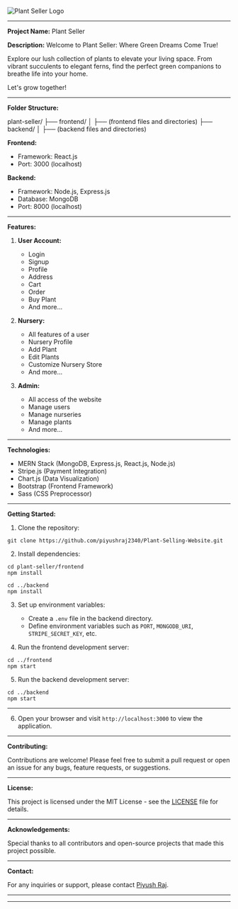 ![Plant Seller Logo](https://res.cloudinary.com/dcd6y2awx/image/upload/v1709673317/PlantSeller/UI%20Images/plant_seller_bg_none.png)

---

**Project Name:** Plant Seller

**Description:** Welcome to Plant Seller: Where Green Dreams Come True!

Explore our lush collection of plants to elevate your living space. From vibrant succulents to elegant ferns, find the perfect green companions to breathe life into your home.

Let's grow together!

---

**Folder Structure:**

plant-seller/
├── frontend/
│ ├── (frontend files and directories)
├── backend/
│ ├── (backend files and directories)

**Frontend:**
- Framework: React.js
- Port: 3000 (localhost)

**Backend:**
- Framework: Node.js, Express.js
- Database: MongoDB
- Port: 8000 (localhost)

---

**Features:**

1. **User Account:**
   - Login
   - Signup
   - Profile
   - Address
   - Cart
   - Order
   - Buy Plant
   - And more...

2. **Nursery:**
   - All features of a user
   - Nursery Profile
   - Add Plant
   - Edit Plants
   - Customize Nursery Store
   - And more...

3. **Admin:**
   - All access of the website
   - Manage users
   - Manage nurseries
   - Manage plants
   - And more...

---

**Technologies:**

- MERN Stack (MongoDB, Express.js, React.js, Node.js)
- Stripe.js (Payment Integration)
- Chart.js (Data Visualization)
- Bootstrap (Frontend Framework)
- Sass (CSS Preprocessor)

---

**Getting Started:**

1. Clone the repository:



```
git clone https://github.com/piyushraj2340/Plant-Selling-Website.git
```

2. Install dependencies:

```
cd plant-seller/frontend
npm install

cd ../backend
npm install
```


3. Set up environment variables:

   - Create a `.env` file in the backend directory.
   - Define environment variables such as `PORT`, `MONGODB_URI`, `STRIPE_SECRET_KEY`, etc.

4. Run the frontend development server:



```
cd ../frontend
npm start
```


5. Run the backend development server:

```
cd ../backend
npm start
```
---

6. Open your browser and visit `http://localhost:3000` to view the application.

---

**Contributing:**

Contributions are welcome! Please feel free to submit a pull request or open an issue for any bugs, feature requests, or suggestions.

---

**License:**

This project is licensed under the MIT License - see the [LICENSE](LICENSE) file for details.

---

**Acknowledgements:**

Special thanks to all contributors and open-source projects that made this project possible.

---

**Contact:**

For any inquiries or support, please contact [Piyush Raj](piyushraj2340@gmail.com).

---

---
